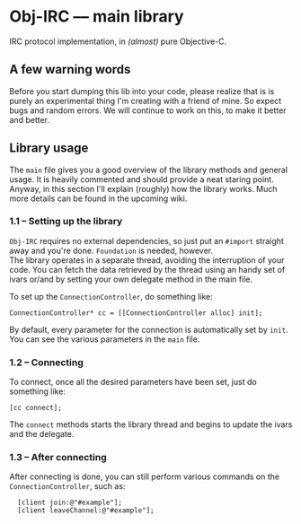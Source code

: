 # Obj-IRC –– main library
IRC protocol implementation, in *(almost)* pure Objective-C.

## A few warning words

Before you start dumping this lib into your code, please realize that is is purely an experimental thing I'm creating with a friend of mine. So expect bugs and random errors. We will continue to work on this, to make it better and better.

## Library usage
The `main` file gives you a good overview of the library methods and general usage. It is heavily commented and should provide a neat staring point.<br>Anyway, in this section I'll explain (roughly) how the library works. Much more details can be found in the upcoming wiki.

### 1.1 – Setting up the library
`Obj-IRC` requires no external dependencies, so just put an `#import` straight away and you're done. `Foundation` is needed, however.<br>The library operates in a separate thread, avoiding the interruption of your code. You can fetch the data retrieved by the thread using an handy set of ivars or/and by setting your own delegate method in the main file.

To set up the `ConnectionController`, do something like:
  
    ConnectionController* cc = [[ConnectionController alloc] init];

By default, every parameter for the connection is automatically set by `init`. You can see the various parameters in the `main` file.

### 1.2 – Connecting
To connect, once all the desired parameters have been set, just do something like:

    [cc connect];

The `connect` methods starts the library thread and begins to update the ivars and the delegate.

### 1.3 – After connecting
After connecting is done, you can still perform various commands on the `ConnectionController`, such as:

      [client join:@"#example"];
      [client leaveChannel:@"#example"];
